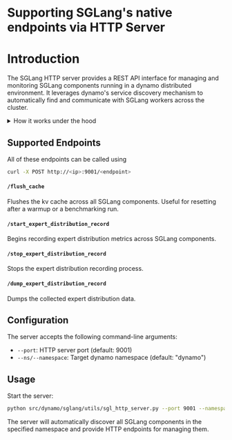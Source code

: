 <!--
SPDX-FileCopyrightText: Copyright (c) 2025 NVIDIA CORPORATION & AFFILIATES. All rights reserved.
SPDX-License-Identifier: Apache-2.0
-->

# Supporting SGLang's native endpoints via HTTP Server

# Introduction

The SGLang HTTP server provides a REST API interface for managing and monitoring SGLang components running in a dynamo distributed environment. It leverages dynamo's service discovery mechanism to automatically find and communicate with SGLang workers across the cluster.

<details>
<summary>How it works under the hood</summary>

## Architecture Overview

The HTTP server (`sgl_http_server.py`) is built on FastAPI and integrates with dynamo's `DistributedRuntime` to discover and interact with SGLang components. It uses the following discovery flow:

1. **Service Discovery**: Queries dynamo's etcd instance to find components that expose specific endpoints
2. **Dynamic Targeting**: Automatically discovers all matching components across namespaces without requiring manual configuration
3. **Direct Communication**: Establishes direct connections to discovered component instances using dynamo's client infrastructure

## Discovery Mechanism

The server uses dynamo's hierarchical service discovery structure:

- **DistributedRuntime**: Maintains connections to etcd (service discovery) and NATS (messaging)
- **Namespace**: Logical grouping of components (default: "dynamo")
- **Component**: Individual SGLang workers or services
- **Endpoint**: Specific functionality exposed by each component

The discovery process queries etcd with the prefix `instances/` to find all registered components that expose the target endpoint. Components are identified by their namespace, component name, and endpoint, allowing the server to dynamically scale operations across multiple instances.

</details>

## Supported Endpoints

All of these endpoints can be called using

```bash
curl -X POST http://<ip>:9001/<endpoint>
```

#### `/flush_cache`
Flushes the kv cache across all SGLang components. Useful for resetting after a warmup or a benchmarking run.

#### `/start_expert_distribution_record`
Begins recording expert distribution metrics across SGLang components.

#### `/stop_expert_distribution_record`
Stops the expert distribution recording process.

#### `/dump_expert_distribution_record`
Dumps the collected expert distribution data.

## Configuration

The server accepts the following command-line arguments:

- `--port`: HTTP server port (default: 9001)
- `--ns/--namespace`: Target dynamo namespace (default: "dynamo")

## Usage

Start the server:
```bash
python src/dynamo/sglang/utils/sgl_http_server.py --port 9001 --namespace dynamo
```

The server will automatically discover all SGLang components in the specified namespace and provide HTTP endpoints for managing them.
